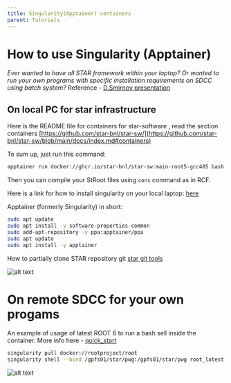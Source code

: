 ```yaml
---
title: Singularity(Apptainer) containers
parent: Tutorials
---
```


# How to use Singularity (Apptainer)

*Ever wanted to have all STAR framework within your laptop?
Or wanted to run your own programs with specific installation requirements on SDCC using batch system?*
Reference - [D.Smirnov presentation](https://drupal.star.bnl.gov/STAR/system/files/smirnov_star_collaboration_meeging_2022.pdf)
## On **local** PC for star infrastructure

Here is the README file for containers for star-software , read the section containers
[https://github.com/star-bnl/star-sw/](https://github.com/star-bnl/star-sw/blob/main/docs/index.md#containers)

To sum up, just run this command:

``` bash
apptainer run docker://ghcr.io/star-bnl/star-sw:main-root5-gcc485 bash -l
```

Then you can compile your  StRoot files using `cons` command as in RCF.

Here is a link for how to install singularity on your local laptop:
[here](https://apptainer.org/docs/admin/main/installation.html)

Apptainer (formerly Singularity) in short:

``` bash
sudo apt update
sudo apt install -y software-properties-common
sudo add-apt-repository -y ppa:apptainer/ppa
sudo apt update
sudo apt install -y apptainer
```

How to partially clone STAR repository git
[star git tools](https://github.com/star-bnl/star-git-tools)

![alt text](/img/container.png)

# On remote **SDCC** for your own progams

An example of usage of latest ROOT 6 to run a bash sell inside the container.
More info here - [quick_start](https://apptainer.org/docs/user/main/quick_start.html)

```bash
singularity pull docker://rootproject/root
singularity shell --bind /gpfs01/star/pwg:/gpfs01/star/pwg root_latest.sif 
```

![alt text](/img/singularity_sdcc.png)
